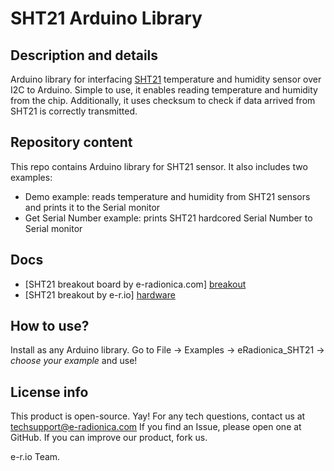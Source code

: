 # SHT21 Arduino Library

## Description and details
Arduino library for interfacing [SHT21][breakout]  temperature and humidity sensor over I2C to Arduino. Simple to use, it enables reading temperature and humidity from the chip. Additionally, it uses checksum to check if data arrived from SHT21 is correctly transmitted. 

## Repository content
This repo contains Arduino library for SHT21 sensor. It also includes two examples:
- Demo example: reads temperature and humidity from SHT21 sensors and prints it to the Serial monitor
- Get Serial Number example: prints SHT21 hardcored Serial Number to Serial monitor

## Docs
- [SHT21 breakout board by e-radionica.com] [breakout]
- [SHT21 breakout by e-r.io] [hardware]

## How to use?
Install as any Arduino library. Go to File -> Examples -> eRadionica_SHT21 -> *choose your example* and use! 

## License info
This product is open-source. Yay!
For any tech questions, contact us at techsupport@e-radionica.com
If you find an Issue, please open one at GitHub. If you can improve our product, fork us.

e-r.io Team.

[breakout]: https://e-radionica.com/en/sht21-humidity-and-temperature-sensor.html
[hardware]: https://github.com/e-radionicacom/SHT21-breakout-board-Eagle-files